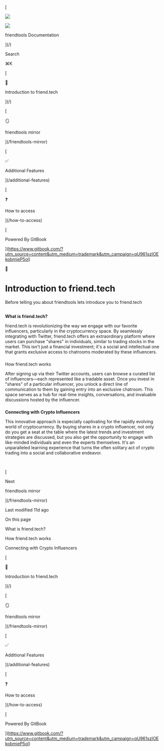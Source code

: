 [

![](https://www.gitbook.com/cdn-cgi/image/width=40,dpr=2,height=40,fit=contain,format=auto/https%3A%2F%2F1923115198-files.gitbook.io%2F~%2Ffiles%2Fv0%2Fb%2Fgitbook-x-prod.appspot.com%2Fo%2Fspaces%252FqU961szIOEkobmieP5ol%252Ficon%252FZwhqKkWxxcujzO5dn7rY%252Ftoolslogo.png%3Falt%3Dmedia%26token%3D0612ef59-76c3-4b12-bfbe-4f77df4264d9)

![](https://www.gitbook.com/cdn-cgi/image/width=24,dpr=2,height=24,fit=contain,format=auto/https%3A%2F%2F1923115198-files.gitbook.io%2F~%2Ffiles%2Fv0%2Fb%2Fgitbook-x-prod.appspot.com%2Fo%2Fspaces%252FqU961szIOEkobmieP5ol%252Ficon%252FZwhqKkWxxcujzO5dn7rY%252Ftoolslogo.png%3Falt%3Dmedia%26token%3D0612ef59-76c3-4b12-bfbe-4f77df4264d9)

friendtools Documentation



](/)

Search

⌘K

[

👋

Introduction to friend.tech

](/)

[

🪞

friendtools mirror

](/friendtools-mirror)

[

✅

Additional Features

](/additional-features)

[

❓

How to access

](/how-to-access)

[

Powered By GitBook



](https://www.gitbook.com/?utm_source=content&utm_medium=trademark&utm_campaign=qU961szIOEkobmieP5ol)

👋

# Introduction to friend.tech

Before telling you about friendtools lets introduce you to friend.tech

## 

**What is friend.tech?**[](#what-is-friend.tech)

friend.tech is revolutionizing the way we engage with our favorite influencers, particularly in the cryptocurrency space. By seamlessly integrating with Twitter, friend.tech offers an extraordinary platform where users can purchase "shares" in individuals, similar to trading stocks in the market. This isn't just a financial investment; it's a social and intellectual one that grants exclusive access to chatrooms moderated by these influencers.

### 

How friend.tech works[](#how-friend.tech-works)

After signing up via their Twitter accounts, users can browse a curated list of influencers—each represented like a tradable asset. Once you invest in "shares" of a particular influencer, you unlock a direct line of communication to them by gaining entry into an exclusive chatroom. This space serves as a hub for real-time insights, conversations, and invaluable discussions hosted by the influencer.

### 

**Connecting with Crypto Influencers**[](#connecting-with-crypto-influencers)

This innovative approach is especially captivating for the rapidly evolving world of cryptocurrency. By buying shares in a crypto influencer, not only do you get a seat at the table where the latest trends and investment strategies are discussed, but you also get the opportunity to engage with like-minded individuals and even the experts themselves. It's an unparalleled learning experience that turns the often solitary act of crypto trading into a social and collaborative endeavor.

​

[

Next

friendtools mirror

](/friendtools-mirror)

Last modified 11d ago

On this page

What is friend.tech?

How friend.tech works

Connecting with Crypto Influencers

[

👋

Introduction to friend.tech

](/)

[

🪞

friendtools mirror

](/friendtools-mirror)

[

✅

Additional Features

](/additional-features)

[

❓

How to access

](/how-to-access)

[

Powered By GitBook



](https://www.gitbook.com/?utm_source=content&utm_medium=trademark&utm_campaign=qU961szIOEkobmieP5ol)
